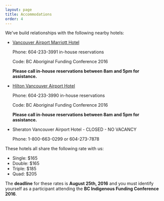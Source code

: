 ```yaml
---
layout: page
title: Accommodations
order: 4
---
```


We've build relationships with the following nearby hotels:

* [Vancouver Airport Marriott Hotel](http://cwp.marriott.com/yvrsa/bcafcsep2016/) 

  Phone: 604-233-3991 in-house reservations
  
  Code: BC Aboriginal Funding Conference 2016
  
  **Please call in-house reservations between 8am and 5pm for assistance.**

* [Hilton Vancouver Airport Hotel](http://www.hilton.com/en/hi/groups/personalized/Y/YVRAHHF-BCAFC-20160921/index.jhtml?WT.mc_id=POG)

  Phone: 604-233-3990 in-house reservations
  
  Code: BC Aboriginal Funding Conference 2016
  
  **Please call in-house reservations between 8am and 5pm for assistance.**
  
* Sheraton Vancouver Airport Hotel - CLOSED - NO VACANCY

  Phone: 1-800-663-0299 or 604-273-7878


These hotels all share the following rate with us:

* Single: $165
* Double: $165
* Triple: $185
* Quad: $205

The **deadline** for these rates is **August 25th, 2016** and you must identify yourself as a participant attending the **BC Indigenous Funding Conference 2016**.
